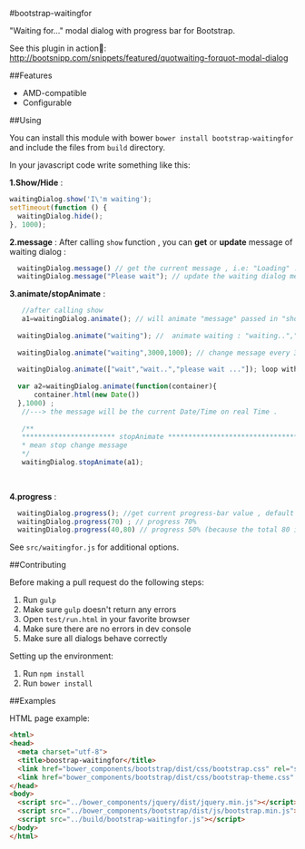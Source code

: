 #bootstrap-waitingfor

"Waiting for..." modal dialog with progress bar for Bootstrap.

See this plugin in action:rocket:: http://bootsnipp.com/snippets/featured/quotwaiting-forquot-modal-dialog

##Features

* AMD-compatible
* Configurable

##Using

You can install this module with bower `bower install bootstrap-waitingfor` and include the files from `build` directory.

 
In your javascript code write something like this:

**1.Show/Hide** :

```js
waitingDialog.show('I\'m waiting');
setTimeout(function () {
  waitingDialog.hide();
}, 1000);
```
**2.message** :
   After calling ```show``` function , you can **get** or **update** message of waiting dialog : 
  ```js
    waitingDialog.message() // get the current message , i.e: "Loading" .   
    waitingDialog.message("Please wait"); // update the waiting dialog message .
   ```

**3.animate/stopAnimate** :

```js
   //after calling show
   a1=waitingDialog.animate(); // will animate "message" passed in "show" function . 
   
  waitingDialog.animate("waiting"); //  animate waiting : "waiting..","waiting...." ,"waiting......" ,"waiting.." so on
  
  waitingDialog.animate("waiting",3000,1000); // change message every 3 secondes + start after delay of 1 seconde 
  
  waitingDialog.animate(["wait","wait..","please wait ..."]); loop without stopping on the array elements and change message
  
  var a2=waitingDialog.animate(function(container){
      container.html(new Date())
  },1000) ; 
   //---> the message will be the current Date/Time on real Time .
   
   /**
   *********************** stopAnimate ********************************************************
   * mean stop change message 
   */
   waitingDialog.stopAnimate(a1);
   
  
```

**4.progress** :
  
  ```js
    waitingDialog.progress(); //get current progress-bar value , default : 100
    waitingDialog.progress(70) ; // progress 70%
    waitingDialog.progress(40,80) // progress 50% (because the total 80 is twice the current which is 40) 
  
  ```


See `src/waitingfor.js` for additional options.

##Contributing

Before making a pull request do the following steps:

1. Run `gulp`
2. Make sure `gulp` doesn't return any errors
3. Open `test/run.html` in your favorite browser
4. Make sure there are no errors in dev console
5. Make sure all dialogs behave correctly

Setting up the environment:

1. Run `npm install`
2. Run `bower install`

##Examples

HTML page example:
```html
<html>
<head>
  <meta charset="utf-8">
  <title>boostrap-waitingfor</title>
  <link href="bower_components/bootstrap/dist/css/bootstrap.css" rel="stylesheet" />
  <link href="bower_components/bootstrap/dist/css/bootstrap-theme.css" rel="stylesheet" />
</head>
<body>
  <script src="../bower_components/jquery/dist/jquery.min.js"></script>
  <script src="../bower_components/bootstrap/dist/js/bootstrap.min.js"></script>
  <script src="../build/bootstrap-waitingfor.js"></script>
</body>
</html>
```
